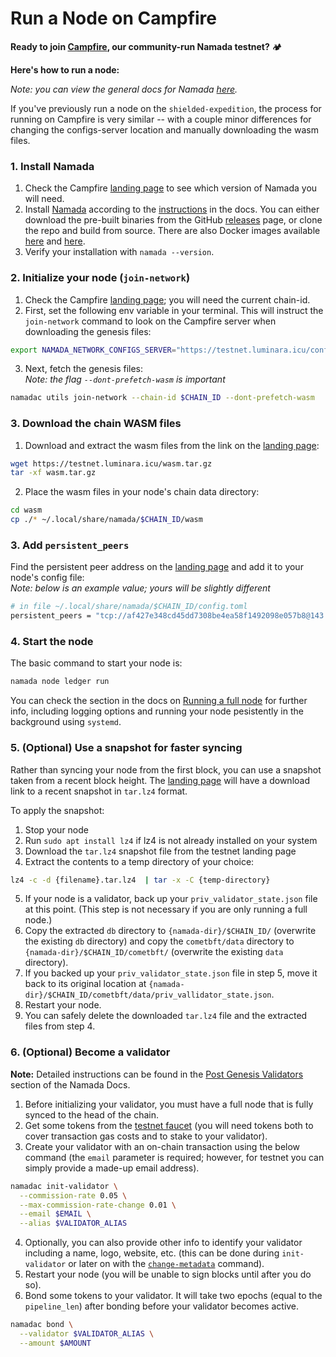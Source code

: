 # Run a Node on Campfire

**Ready to join [Campfire](https://testnet.luminara.icu), our community-run Namada testnet?** 🏕️  

**Here's how to run a node:**  

*Note: you can view the general docs for Namada [here](https://docs.namada.net).*  

If you've previously run a node on the `shielded-expedition`, the process for running on Campfire is very similar -- with a couple minor differences for changing the configs-server location and manually downloading the wasm files.

### 1. Install Namada
1. Check the Campfire [landing page](https://testnet.luminara.icu) to see which version of Namada you will need.
2. Install [Namada](https://github.com/anoma/namada/releases) according to the [instructions](https://docs.namada.net/introduction/install) in the docs. You can either download the pre-built binaries from the GitHub [releases](https://github.com/anoma/namada/releases) page, or clone the repo and build from source. There are also Docker images available [here](https://hub.docker.com/r/spork666/namada) and [here](https://github.com/anoma/namada/pkgs/container/namada).
3. Verify your installation with `namada --version`.

### 2. Initialize your node (`join-network`)
1. Check the Campfire [landing page](https://testnet.luminara.icu); you will need the current chain-id.
2. First, set the following env variable in your terminal. This will instruct the `join-network` command to look on the Campfire server when downloading the genesis files: 
```bash copy
export NAMADA_NETWORK_CONFIGS_SERVER="https://testnet.luminara.icu/configs"
```
3. Next, fetch the genesis files:  
*Note: the flag `--dont-prefetch-wasm` is important*
```bash copy
namadac utils join-network --chain-id $CHAIN_ID --dont-prefetch-wasm
```

### 3. Download the chain WASM files
1. Download and extract the wasm files from the link on the [landing page](https://testnet.luminara.icu):
```bash copy
wget https://testnet.luminara.icu/wasm.tar.gz
tar -xf wasm.tar.gz
```
2. Place the wasm files in your node's chain data directory:
```bash copy
cd wasm
cp ./* ~/.local/share/namada/$CHAIN_ID/wasm
```

### 3. Add `persistent_peers`
Find the persistent peer address on the [landing page](https://testnet.luminara.icu) and add it to your node's config file:  
*Note: below is an example value; yours will be slightly different*
```bash copy
# in file ~/.local/share/namada/$CHAIN_ID/config.toml
persistent_peers = "tcp://af427e348cd45dd7308be4ea58f1492098e057b8@143.198.36.225:26656"
```

### 4. Start the node
The basic command to start your node is:
```bash copy
namada node ledger run
```
You can check the section in the docs on [Running a full node](https://docs.namada.net/operators/ledger) for further info, including logging options and running your node pesistently in the background using `systemd`.

### 5. (Optional) Use a snapshot for faster syncing
Rather than syncing your node from the first block, you can use a snapshot taken from a recent block height. The [landing page](https://testnet.luminara.icu) will have a download link to a recent snapshot in `tar.lz4` format.  

To apply the snapshot:
1. Stop your node
2. Run `sudo apt install lz4` if lz4 is not already installed on your system
3. Download the `tar.lz4` snapshot file from the testnet landing page
4. Extract the contents to a temp directory of your choice:
```bash copy
lz4 -c -d {filename}.tar.lz4  | tar -x -C {temp-directory}
```
5. If your node is a validator, back up your `priv_validator_state.json` file at this point. (This step is not necessary if you are only running a full node.)
6. Copy the extracted `db` directory to `{namada-dir}/$CHAIN_ID/` (overwrite the existing `db` directory) and copy the `cometbft/data` directory to `{namada-dir}/$CHAIN_ID/cometbft/` (overwrite the existing `data` directory).
7. If you backed up your `priv_validator_state.json` file in step 5, move it back to its original location at `{namada-dir}/$CHAIN_ID/cometbft/data/priv_vallidator_state.json`.
8. Restart your node.
9. You can safely delete the downloaded `tar.lz4` file and the extracted files from step 4.

### 6. (Optional) Become a validator
**Note:** Detailed instructions can be found in the [Post Genesis Validators](https://docs.namada.net/operators/validators/validator-setup#post-genesis-validators) section of the Namada Docs.  

1. Before initializing your validator, you must have a full node that is fully synced to the head of the chain.
2. Get some tokens from the [testnet faucet](https://faucet.luminara.icu) (you will need tokens both to cover transaction gas costs and to stake to your validator).
3. Create your validator with an on-chain transaction using the below command (the `email` parameter is required; however, for testnet you can simply provide a made-up email address).
```bash copy
namadac init-validator \
  --commission-rate 0.05 \
  --max-commission-rate-change 0.01 \
  --email $EMAIL \
  --alias $VALIDATOR_ALIAS
```
4. Optionally, you can also provide other info to identify your validator including a name, logo, website, etc. (this can be done during `init-validator` or later on with the [`change-metadata`](https://docs.namada.net/operators/validators/validator-actions#metadata-changes) command).
5. Restart your node (you will be unable to sign blocks until after you do so).
6. Bond some tokens to your validator. It will take two epochs (equal to the `pipeline_len`) after bonding before your validator becomes active.
```bash copy
namadac bond \
  --validator $VALIDATOR_ALIAS \
  --amount $AMOUNT
```